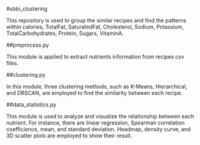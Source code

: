 #sbbi_clustering

This repository is used to group the similar recipes and find the patterns within calories, TotalFat, SaturatedFat, Cholesterol, Sodium, Potassium, TotalCarbohydrates, Protein, Sugars, VitaminA. 

##preprocess.py

This module is applied to extract nutrients information from recipes csv files. 

##clustering.py

In this module, three clustering methods, such as K-Means, Hierarchical, and DBSCAN, are employed to find the similarity between each recipe.

##data_statistics.py

This module is used to analyze and visualize the relationship between each nutrient. For instance, there are linear regression, Spearman correlation coefficience, mean, and standard deviation. Headmap, density curve, and 3D scatter plots are employed to show their result.
